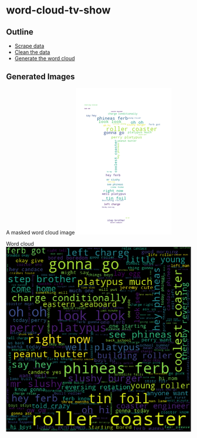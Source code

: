 # word-cloud-tv-show

## Outline 
- [Scrape data](./scraper.py)
- [Clean the data](./data_clean.py)
- [Generate the word cloud](./word_cloud.py)

## Generated Images

A masked word cloud image 
![mask image](https://github.com/alevenberg/word-cloud-tv-show/blob/master/mask_word_cloud.png)

Word cloud
![word cloud image](https://github.com/alevenberg/word-cloud-tv-show/blob/master/word_cloud.png)
